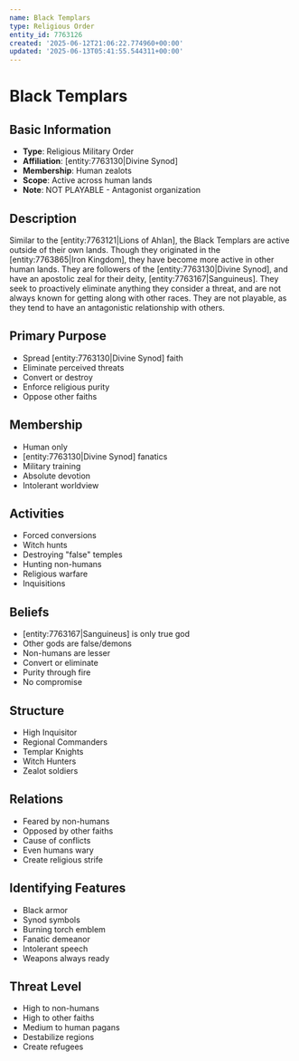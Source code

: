 ```yaml
---
name: Black Templars
type: Religious Order
entity_id: 7763126
created: '2025-06-12T21:06:22.774960+00:00'
updated: '2025-06-13T05:41:55.544311+00:00'
---
```


# Black Templars

## Basic Information
- **Type**: Religious Military Order
- **Affiliation**: [entity:7763130|Divine Synod]
- **Membership**: Human zealots
- **Scope**: Active across human lands
- **Note**: NOT PLAYABLE - Antagonist organization

## Description
Similar to the [entity:7763121|Lions of Ahlan], the Black Templars are active outside of their own lands. Though they originated in the [entity:7763865|Iron Kingdom], they have become more active in other human lands. They are followers of the [entity:7763130|Divine Synod], and have an apostolic zeal for their deity, [entity:7763167|Sanguineus]. They seek to proactively eliminate anything they consider a threat, and are not always known for getting along with other races. They are not playable, as they tend to have an antagonistic relationship with others.

## Primary Purpose
- Spread [entity:7763130|Divine Synod] faith
- Eliminate perceived threats
- Convert or destroy
- Enforce religious purity
- Oppose other faiths

## Membership
- Human only
- [entity:7763130|Divine Synod] fanatics
- Military training
- Absolute devotion
- Intolerant worldview

## Activities
- Forced conversions
- Witch hunts
- Destroying "false" temples
- Hunting non-humans
- Religious warfare
- Inquisitions

## Beliefs
- [entity:7763167|Sanguineus] is only true god
- Other gods are false/demons
- Non-humans are lesser
- Convert or eliminate
- Purity through fire
- No compromise

## Structure
- High Inquisitor
- Regional Commanders
- Templar Knights
- Witch Hunters
- Zealot soldiers

## Relations
- Feared by non-humans
- Opposed by other faiths
- Cause of conflicts
- Even humans wary
- Create religious strife

## Identifying Features
- Black armor
- Synod symbols
- Burning torch emblem
- Fanatic demeanor
- Intolerant speech
- Weapons always ready

## Threat Level
- High to non-humans
- High to other faiths
- Medium to human pagans
- Destabilize regions
- Create refugees